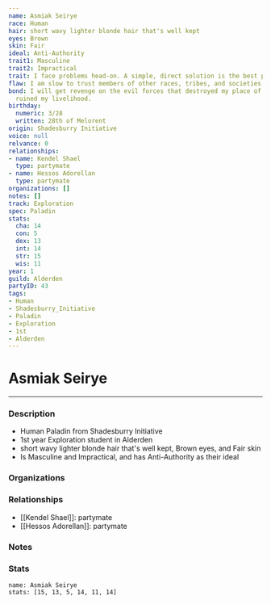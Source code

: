 ```yaml
---
name: Asmiak Seirye
race: Human
hair: short wavy lighter blonde hair that's well kept
eyes: Brown
skin: Fair
ideal: Anti-Authority
trait1: Masculine
trait2: Impractical
trait: I face problems head-on. A simple, direct solution is the best path to success.
flaw: I am slow to trust members of other races, tribes, and societies.
bond: I will get revenge on the evil forces that destroyed my place of business and
  ruined my livelihood.
birthday:
  numeric: 3/28
  written: 28th of Melorent
origin: Shadesburry Initiative
voice: null
relvance: 0
relationships:
- name: Kendel Shael
  type: partymate
- name: Hessos Adorellan
  type: partymate
organizations: []
notes: []
track: Exploration
spec: Paladin
stats:
  cha: 14
  con: 5
  dex: 13
  int: 14
  str: 15
  wis: 11
year: 1
guild: Alderden
partyID: 43
tags:
- Human
- Shadesburry_Initiative
- Paladin
- Exploration
- 1st
- Alderden
---
```

# Asmiak Seirye
---
### Description
- Human Paladin from Shadesburry Initiative
- 1st year Exploration student in Alderden
- short wavy lighter blonde hair that's well kept, Brown eyes, and Fair skin
- Is Masculine and Impractical, and has Anti-Authority as their ideal

### Organizations

### Relationships
- [[Kendel Shael]]: partymate
- [[Hessos Adorellan]]: partymate

### Notes

### Stats
```statblock
name: Asmiak Seirye
stats: [15, 13, 5, 14, 11, 14]
```